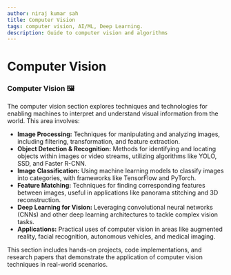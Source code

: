 ```yaml
---
author: niraj kumar sah
title: Computer Vision
tags: computer vision, AI/ML, Deep Learning.
description: Guide to computer vision and algorithms
---
```


# Computer Vision


### Computer Vision 🖼️

The computer vision section explores techniques and technologies for enabling machines to interpret and understand visual information from the world. This area involves:

- **Image Processing:** Techniques for manipulating and analyzing images, including filtering, transformation, and feature extraction.
- **Object Detection & Recognition:** Methods for identifying and locating objects within images or video streams, utilizing algorithms like YOLO, SSD, and Faster R-CNN.
- **Image Classification:** Using machine learning models to classify images into categories, with frameworks like TensorFlow and PyTorch.
- **Feature Matching:** Techniques for finding corresponding features between images, useful in applications like panorama stitching and 3D reconstruction.
- **Deep Learning for Vision:** Leveraging convolutional neural networks (CNNs) and other deep learning architectures to tackle complex vision tasks.
- **Applications:** Practical uses of computer vision in areas like augmented reality, facial recognition, autonomous vehicles, and medical imaging.

This section includes hands-on projects, code implementations, and research papers that demonstrate the application of computer vision techniques in real-world scenarios.
